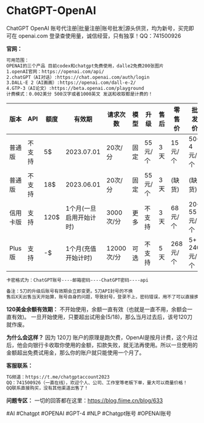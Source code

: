 # ChatGPT-OpenAI
ChatGPT OpenAI 账号代注册|批量注册|账号批发|源头供货，均为新号，买完即可在 openai.com 登录查使用量，诚信经营，只有独享！QQ：741500926

**官网：**
```html
可用范围：
OPENAI的三个产品 目前codex和chatgpt免费使用，dalle2免费200张图片
1.openAI官网：https://openai.com/api/
2.chatGPT（AI对话）:https://chat.openai.com/auth/login
3.DALL·E 2（AI画画）:https://openai.com/dall-e-2/
4.GTP-3（AI论文）:https://beta.openai.com/playground
计费模式：0.002美分 500汉字或者1000英文 发送和收取都是计费的！
```
版本 | API | 额度 | 有效期 | 请求次数 | 模型 | 升级 | 售后 | 零售价 | 批发价 
--- | --- | --- | --- | --- | --- | --- | --- | --- | --- 
普通版 | 不支持 | 5$ | 2023.07.01 | 20次/分 | 固定 | 55元/个 | 3天 | 15元/个 | 50+ 4元/个
普通版 | 不支持 | 18$ | 2023.06.01 | 20次/分 | 固定 | 55元/个 | 3天 | (缺货) | (缺货)
信用卡版 | 支持 | 120$ | 1个月(一旦启用开始计时) | 3000次/分 | 更多 | 不支持 | 3天 | 68元/个 | 20+ 55元/个 
Plus版 | 支持 | -$ | 1个月(充值开始计时) | 12000次/分 | 可选 | 不支持 | 5天 | 268元/个 | 5+ 240元/个 

```html
卡密格式为：ChatGPT账号----邮箱密码----ChatGPT密码----api

备注：5刀的升级后账号有效期会立即变更。5刀API封号的不换
售后X天出售当天开始算，账号自身的问题，导致封号，登录不上，密码错误，用不了可以直接换，或者退钱
```
**120美金余额有效期：**
不开始使用，余额一直有效（也就是一直不用，余额会一直有效)。
一旦开始使用，只要超出试用金(5$/18$)，那么当月过去后，该号120刀就作废。

**为什么会这样？**
因为 120刀 账户的原理是跑欠费，OpenAI是按月计费，这个月过后，他会向银行卡收取你使用的金额，扣款失败，就无法再使用。所以一旦使用的金额超出免费试用金，那么你的账户就只能使用一个月了。

**客服联系：**
```html
TG频道：https://t.me/chatgptaccount2023
QQ：741500926（一直在线），欢迎个人、公司、工作室等老板下单，量大可以商量价格！
QQ联系直接购买，没有其他渠道出售了！

```
**问题专区：**
一切的回答都在这里：https://blog.fiime.cn/blog/633

#AI #Chatgpt #OPENAI #GPT-4 #NLP #Chatgpt账号 #OPENAI账号
